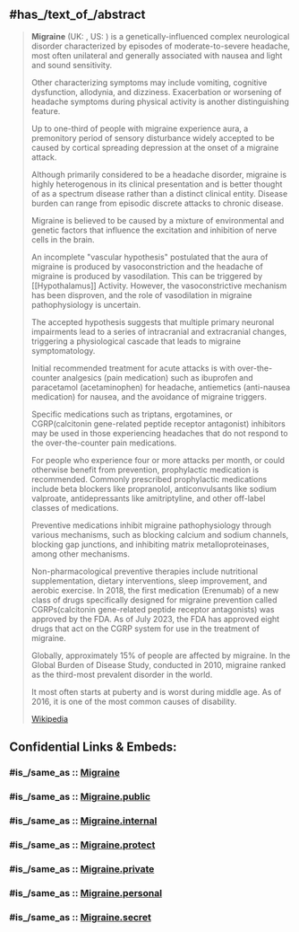 
## #has_/text_of_/abstract 

> **Migraine** (UK: , US: ) is a genetically-influenced complex neurological disorder 
> characterized by episodes of moderate-to-severe headache, most often unilateral 
> and generally associated with nausea and light and sound sensitivity. 
> 
> Other characterizing symptoms may include vomiting, cognitive dysfunction, allodynia, and dizziness. 
> Exacerbation or worsening of headache symptoms 
> during physical activity is another distinguishing feature.
>
> Up to one-third of people with migraine experience aura, a premonitory period of sensory disturbance 
> widely accepted to be caused by cortical spreading depression at the onset of a migraine attack. 
> 
> Although primarily considered to be a headache disorder, 
> migraine is highly heterogenous in its clinical presentation 
> and is better thought of as a spectrum disease rather than a distinct clinical entity. 
> Disease burden can range from episodic discrete attacks to chronic disease.
>
> Migraine is believed to be caused by a mixture of environmental and genetic factors 
> that influence the excitation and inhibition of nerve cells in the brain. 
> 
> An incomplete "vascular hypothesis" postulated that 
> the aura of migraine is produced by vasoconstriction 
> and the headache of migraine is produced by vasodilation. 
> This can be triggered by [[Hypothalamus]] Activity. 
> However, the vasoconstrictive mechanism has been disproven, 
> and the role of vasodilation in migraine pathophysiology is uncertain. 
> 
> The accepted hypothesis suggests that multiple primary neuronal impairments 
> lead to a series of intracranial and extracranial changes, 
> triggering a physiological cascade that leads to migraine symptomatology.
>
> Initial recommended treatment for acute attacks is with over-the-counter analgesics (pain medication) 
> such as ibuprofen and paracetamol (acetaminophen) for headache, 
> antiemetics (anti-nausea medication) for nausea, and the avoidance of migraine triggers. 
> 
> Specific medications such as triptans, ergotamines, 
> or CGRP(calcitonin gene-related peptide receptor antagonist) inhibitors may be used 
> in those experiencing headaches that do not respond to the over-the-counter pain medications. 
> 
> For people who experience four or more attacks per month, 
> or could otherwise benefit from prevention, prophylactic medication is recommended. 
> Commonly prescribed prophylactic medications include beta blockers like propranolol, 
> anticonvulsants like sodium valproate, antidepressants like amitriptyline, 
> and other off-label classes of medications. 
> 
> Preventive medications inhibit migraine pathophysiology through various mechanisms, 
> such as blocking calcium and sodium channels, blocking gap junctions, 
> and inhibiting matrix metalloproteinases, among other mechanisms. 
> 
> Non-pharmacological preventive therapies include nutritional supplementation, 
> dietary interventions, sleep improvement, and aerobic exercise. 
> In 2018, the first medication (Erenumab) of a new class of drugs
> specifically designed for migraine prevention 
> called CGRPs(calcitonin gene-related peptide receptor antagonists) was approved by the FDA. 
> As of July 2023, the FDA has approved eight drugs that act on the CGRP system 
> for use in the treatment of migraine.
>
> Globally, approximately 15% of people are affected by migraine. 
> In the Global Burden of Disease Study, conducted in 2010, 
> migraine ranked as the third-most prevalent disorder in the world. 
> 
> It most often starts at puberty and is worst during middle age. 
> As of 2016, it is one of the most common causes of disability.
>
> [Wikipedia](https://en.wikipedia.org/wiki/Migraine) 


## Confidential Links & Embeds: 

### #is_/same_as :: [Migraine](Migraine.md) 

### #is_/same_as :: [Migraine.public](/_public/bio/Medicine/Disease/Headache/Migraine.public.md) 

### #is_/same_as :: [Migraine.internal](/_internal/bio/Medicine/Disease/Headache/Migraine.internal.md) 

### #is_/same_as :: [Migraine.protect](/_protect/bio/Medicine/Disease/Headache/Migraine.protect.md) 

### #is_/same_as :: [Migraine.private](/_private/bio/Medicine/Disease/Headache/Migraine.private.md) 

### #is_/same_as :: [Migraine.personal](/_personal/bio/Medicine/Disease/Headache/Migraine.personal.md) 

### #is_/same_as :: [Migraine.secret](/_secret/bio/Medicine/Disease/Headache/Migraine.secret.md)

